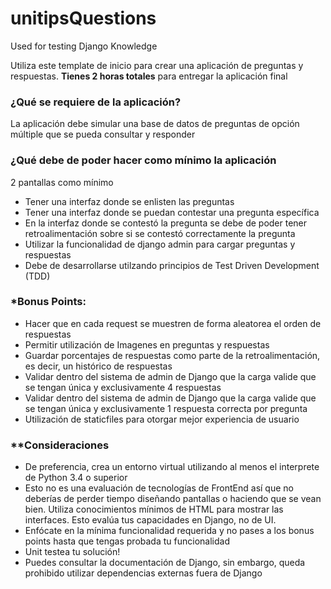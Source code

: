 # unitipsQuestions
Used for testing Django Knowledge

Utiliza este template de inicio para crear una aplicación de preguntas y respuestas.
__Tienes 2 horas totales__ para entregar la aplicación final

<h3>¿Qué se requiere de la aplicación?</h3>

La aplicación debe simular una base de datos de preguntas de opción múltiple que se pueda consultar y responder

<h3>¿Qué debe de poder hacer como mínimo la aplicación</h3>

2 pantallas como mínimo
<ul>
<li>Tener una interfaz donde se enlisten las preguntas</li>
<li>Tener una interfaz donde se puedan contestar una pregunta específica</li>
<li>En la interfaz donde se contestó la pregunta se debe de poder tener retroalimentación sobre si se contestó 
correctamente la pregunta</li>
<li>Utilizar la funcionalidad de django admin para cargar preguntas y respuestas</li>
<li>Debe de desarrollarse utilzando principios de Test Driven Development (TDD)</li>
</ul>

<h3>*Bonus Points:</h3>

<ul>
<li>Hacer que en cada request se muestren de forma aleatorea el orden de respuestas</li>
<li>Permitir utilización de Imagenes en preguntas y respuestas</li>
<li>Guardar porcentajes de respuestas como parte de la retroalimentación, es decir, un histórico de respuestas</li>
<li>Validar dentro del sistema de admin de Django que la carga valide que se tengan única y exclusivamente 4 respuestas</li>
<li>Validar dentro del sistema de admin de Django que la carga valide que se tengan única y exclusivamente 1 respuesta correcta por pregunta</li>
<li>Utilización de staticfiles para otorgar mejor experiencia de usuario</li>
</ul>

<h3>**Consideraciones</h3>

<ul>
<li>De preferencia, crea un entorno virtual utilizando al menos el interprete de Python 3.4 o superior</li>
<li>Esto no es una evaluación de tecnologías de FrontEnd así que no deberías de perder tiempo diseñando pantallas o
    haciendo que se vean bien. Utiliza conocimientos mínimos de HTML para mostrar las interfaces. Esto evalúa tus capacidades
    en Django, no de UI.</li>
<li>Enfócate en la mínima funcionalidad requerida y no pases a los bonus points hasta que tengas probada tu funcionalidad</li>
<li>Unit testea tu solución!</li>
<li>Puedes consultar la documentación de Django, sin embargo, queda prohibido utilizar dependencias externas fuera de Django</li>
</ul>

